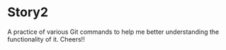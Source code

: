 # Story2
A practice of various Git commands to help me better understanding the functionality of it. Cheers!!
